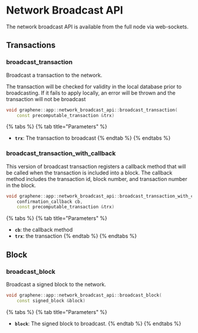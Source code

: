 # Network Broadcast API

The network broadcast API is available from the full node via web-sockets.

## Transactions

### broadcast\_transaction

Broadcast a transaction to the network.

The transaction will be checked for validity in the local database prior to broadcasting. If it fails to apply locally, an error will be thrown and the transaction will not be broadcast

```cpp
void graphene::app::network_broadcast_api::broadcast_transaction(
    const precomputable_transaction &trx)
```

{% tabs %}
{% tab title="Parameters" %}
* **`trx`**: The transaction to broadcast
{% endtab %}
{% endtabs %}

### broadcast\_transaction\_with\_callback

This version of broadcast transaction registers a callback method that will be called when the transaction is included into a block. The callback method includes the transaction id, block number, and transaction number in the block.

```cpp
void graphene::app::network_broadcast_api::broadcast_transaction_with_callback(
    confirmation_callback cb, 
    const precomputable_transaction &trx)
```

{% tabs %}
{% tab title="Parameters" %}
* **`cb`**: the callback method
* **`trx`**: the transaction
{% endtab %}
{% endtabs %}

## Block

### broadcast\_block

Broadcast a signed block to the network.

```cpp
void graphene::app::network_broadcast_api::broadcast_block(
    const signed_block &block)
```

{% tabs %}
{% tab title="Parameters" %}
* **`block`**: The signed block to broadcast.
{% endtab %}
{% endtabs %}

